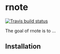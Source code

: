 
<!-- README.md is generated from README.Rmd. Please edit that file -->

# rnote

<!-- badges: start -->

[![Travis build
status](https://travis-ci.org/algogym/rnote.svg?branch=master)](https://travis-ci.org/algogym/rnote)
<!-- badges: end -->

The goal of rnote is to …

## Installation

